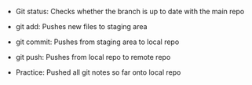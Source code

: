 * Git status: Checks whether the branch is up to date with the main repo
* git add: Pushes new files to staging area
* git commit: Pushes from staging area to local repo
* git push: Pushes from local repo to remote repo

* Practice: Pushed all git notes so far onto local repo